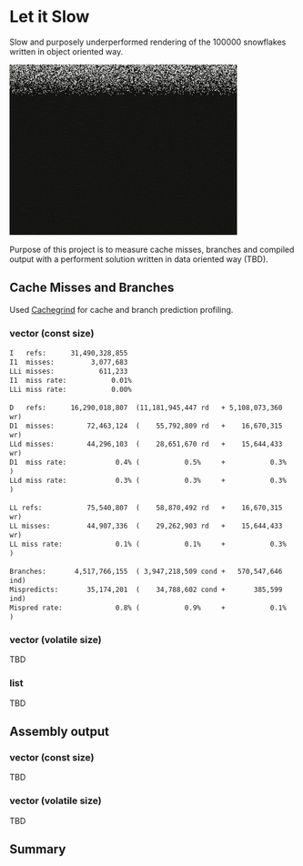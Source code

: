 # Let it Slow

Slow and purposely underperformed rendering of the 100000 snowflakes written in object oriented way.
<image>

![Teaser of the gameplay](let-it-slow.gif)

Purpose of this project is to measure cache misses, branches and compiled output with a performent solution written in data oriented way (TBD).

## Cache Misses and Branches

Used [Cachegrind](https://valgrind.org/docs/manual/cg-manual.html) for cache and branch prediction profiling.

### vector (const size)

```
I   refs:      31,490,328,855
I1  misses:         3,077,683
LLi misses:           611,233
I1  miss rate:           0.01%
LLi miss rate:           0.00%

D   refs:      16,290,018,807  (11,181,945,447 rd   + 5,108,073,360 wr)
D1  misses:        72,463,124  (    55,792,809 rd   +    16,670,315 wr)
LLd misses:        44,296,103  (    28,651,670 rd   +    15,644,433 wr)
D1  miss rate:            0.4% (           0.5%     +           0.3%  )
LLd miss rate:            0.3% (           0.3%     +           0.3%  )

LL refs:           75,540,807  (    58,870,492 rd   +    16,670,315 wr)
LL misses:         44,907,336  (    29,262,903 rd   +    15,644,433 wr)
LL miss rate:             0.1% (           0.1%     +           0.3%  )

Branches:       4,517,766,155  ( 3,947,218,509 cond +   570,547,646 ind)
Mispredicts:       35,174,201  (    34,788,602 cond +       385,599 ind)
Mispred rate:             0.8% (           0.9%     +           0.1%   )
```

### vector (volatile size)

TBD

### list

TBD

## Assembly output

### vector (const size)

TBD

### vector (volatile size)

TBD

## Summary
